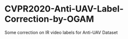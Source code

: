 # CVPR2020-Anti-UAV-Label-Correction-by-OGAM
Some correction on IR video labels for Anti-UAV Dataset
